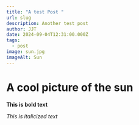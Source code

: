 ```yaml
---
title: "A test Post "
url: slug
description: Another test post
author: JJT
date: 2024-09-04T12:31:00.000Z
tags:
  - post
image: sun.jpg
imageAlt: Sun
---
```

# A cool picture of the sun

**This is bold text**

*This is italicized text*

